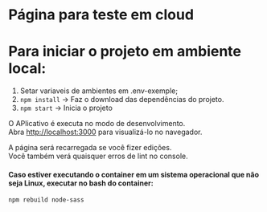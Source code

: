 # Página para teste em cloud

# Para iniciar o projeto em ambiente local:

1. Setar variaveis de ambientes em .env-exemple;
2. `npm install` -> Faz o download das dependências do projeto.
3. `npm start` -> Inicia o projeto

O APlicativo é executa no modo de desenvolvimento.\
Abra [http://localhost:3000](http://localhost:3000) para visualizá-lo no navegador.

A página será recarregada se você fizer edições. \
Você também verá quaisquer erros de lint no console.

#### Caso estiver executando o container em um sistema operacional que não seja Linux, executar no bash do container:

    npm rebuild node-sass
